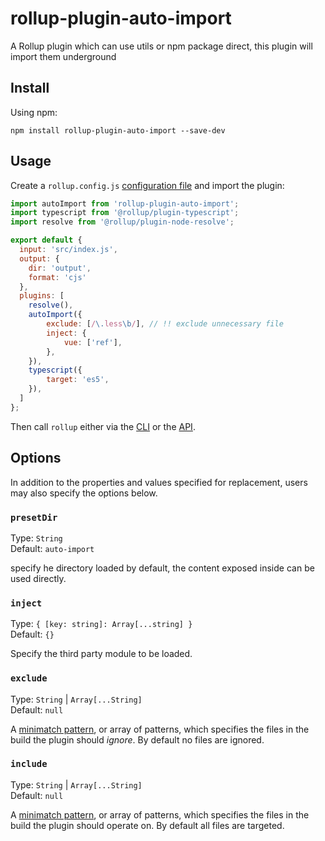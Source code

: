 # rollup-plugin-auto-import

A Rollup plugin which can use utils or npm package direct, this plugin will import them underground

## Install

Using npm:

```console
npm install rollup-plugin-auto-import --save-dev
```

## Usage

Create a `rollup.config.js` [configuration file](https://www.rollupjs.org/guide/en/#configuration-files) and import the plugin:

```js
import autoImport from 'rollup-plugin-auto-import';
import typescript from '@rollup/plugin-typescript';
import resolve from '@rollup/plugin-node-resolve';

export default {
  input: 'src/index.js',
  output: {
    dir: 'output',
    format: 'cjs'
  },
  plugins: [
    resolve(),
    autoImport({
        exclude: [/\.less\b/], // !! exclude unnecessary file
        inject: {
            vue: ['ref'],
        },
    }),
    typescript({
        target: 'es5',
    }),
  ]
};
```

Then call `rollup` either via the [CLI](https://www.rollupjs.org/guide/en/#command-line-reference) or the [API](https://www.rollupjs.org/guide/en/#javascript-api).

## Options

In addition to the properties and values specified for replacement, users may also specify the options below.

### `presetDir`

Type: `String`<br>
Default: `auto-import`

specify he directory loaded by default, the content exposed inside can be used directly.

### `inject`

Type: `{ [key: string]: Array[...string] }`<br>
Default: `{}`

Specify the third party module to be loaded.


### `exclude`

Type: `String` | `Array[...String]`<br>
Default: `null`

A [minimatch pattern](https://github.com/isaacs/minimatch), or array of patterns, which specifies the files in the build the plugin should _ignore_. By default no files are ignored.

### `include`

Type: `String` | `Array[...String]`<br>
Default: `null`

A [minimatch pattern](https://github.com/isaacs/minimatch), or array of patterns, which specifies the files in the build the plugin should operate on. By default all files are targeted.
